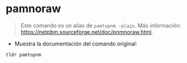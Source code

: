 # pamnoraw

> Este comando es un alias de `pamtopnm -plain`.
> Más información: <https://netpbm.sourceforge.net/doc/pnmnoraw.html>.

- Muestra la documentación del comando original:

`tldr pamtopnm`
